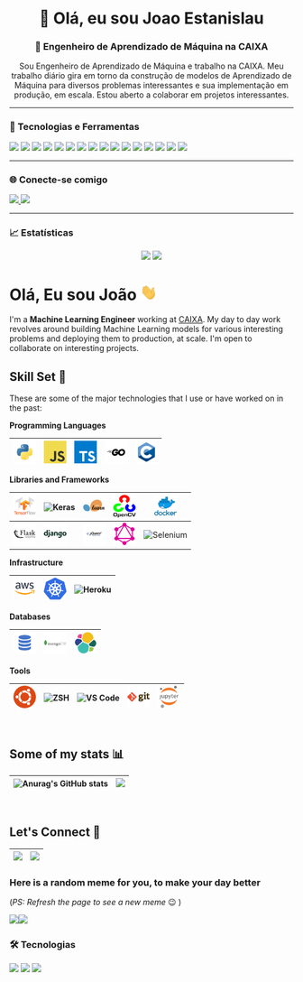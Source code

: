 <h1 align="center">👋 Olá, eu sou Joao Estanislau</h1>
<h3 align="center">🧠 Engenheiro de Aprendizado de Máquina na CAIXA</h3>

<p align="center">
Sou Engenheiro de Aprendizado de Máquina e trabalho na CAIXA. Meu trabalho diário gira em torno da construção de modelos de Aprendizado de Máquina para diversos problemas interessantes e sua implementação em produção, em escala. Estou aberto a colaborar em projetos interessantes.
</p>

---

### 🚀 Tecnologias e Ferramentas

<p align="left">
  <!-- Linguagens -->
  <img src="https://cdn.jsdelivr.net/gh/devicons/devicon/icons/python/python-original.svg" width="40"/>
  <img src="https://cdn.jsdelivr.net/gh/devicons/devicon/icons/javascript/javascript-original.svg" width="40"/>
  <img src="https://cdn.jsdelivr.net/gh/devicons/devicon/icons/typescript/typescript-original.svg" width="40"/>
  <img src="https://cdn.jsdelivr.net/gh/devicons/devicon/icons/go/go-original.svg" width="40"/>
  <img src="https://cdn.jsdelivr.net/gh/devicons/devicon/icons/c/c-original.svg" width="40"/>
  <img src="https://cdn.jsdelivr.net/gh/devicons/devicon/icons/cplusplus/cplusplus-original.svg" width="40"/>
  
  <!-- Frameworks / Bibliotecas -->
  <img src="https://cdn.jsdelivr.net/gh/devicons/devicon/icons/tensorflow/tensorflow-original.svg" width="40"/>
  <img src="https://upload.wikimedia.org/wikipedia/commons/a/ae/Keras_logo.svg" width="40"/>
  <img src="https://scikit-learn.org/stable/_static/scikit-learn-logo-small.png" width="40"/>
  <img src="https://cdn.jsdelivr.net/gh/devicons/devicon/icons/opencv/opencv-original.svg" width="40"/>
  <img src="https://cdn.jsdelivr.net/gh/devicons/devicon/icons/docker/docker-original.svg" width="40"/>
  <img src="https://cdn.jsdelivr.net/gh/devicons/devicon/icons/flask/flask-original.svg" width="40"/>
  <img src="https://cdn.jsdelivr.net/gh/devicons/devicon/icons/django/django-original.svg" width="40"/>
  <img src="https://cdn.jsdelivr.net/gh/devicons/devicon/icons/jquery/jquery-original.svg" width="40"/>
  <img src="https://cdn.jsdelivr.net/gh/devicons/devicon/icons/graphql/graphql-plain.svg" width="40"/>
  <img src="https://upload.wikimedia.org/wikipedia/commons/d/d5/Selenium_Logo.png" width="40"/>
</p>

---

### 🌐 Conecte-se comigo

<p>
  <a href="https://github.com/joaoestanislau" target="_blank">
    <img src="https://img.shields.io/badge/GitHub-100000?style=for-the-badge&logo=github&logoColor=white"/>
  </a>
  <a href="https://linkedin.com/in/SEU-LINKEDIN" target="_blank">
    <img src="https://img.shields.io/badge/LinkedIn-0077B5?style=for-the-badge&logo=linkedin&logoColor=white"/>
  </a>
  <!-- Adicione mais redes aqui -->
</p>

---

### 📈 Estatísticas

<p align="center">
  <img src="https://github-readme-stats.vercel.app/api?username=joaoestanislau&show_icons=true&theme=tokyonight" height="150"/>
  <img src="https://github-readme-stats.vercel.app/api/top-langs/?username=joaoestanislau&layout=compact&theme=tokyonight" height="150"/>
</p>



<!--## Olá! Eu sou Joao Estanislau 👋-->
<h1>Olá, Eu sou João <img  src="https://raw.githubusercontent.com/ABSphreak/ABSphreak/master/gifs/Hi.gif" width="30px"></h1>

I'm a **Machine Learning Engineer** working at [CAIXA](https://www.caixa.gov.br/Paginas/home-caixa.aspx). My day to day work revolves around building Machine Learning models for various interesting problems and deploying them to production, at scale. I'm open to collaborate on interesting projects.

## Skill Set :muscle:

These are some of the major technologies that I use or have worked on in the past:

**Programming Languages**

<img title="Python" alt="Python" width="40px" src="https://raw.githubusercontent.com/github/explore/master/topics/python/python.png" />|<img alt="JS" title="JavaScript" width="40px" src="https://raw.githubusercontent.com/github/explore/master/topics/javascript/javascript.png">|<img alt="Typescript" title="Typescript" width="40px" src="https://raw.githubusercontent.com/github/explore/main/topics/typescript/typescript.png">|<img title="Go" alt="Go" width="40px" src="https://raw.githubusercontent.com/github/explore/main/topics/go/go.png">|<img title="C" alt="C" width="40px" src="https://raw.githubusercontent.com/github/explore/master/topics/c/c.png">
|--|--|--|--|--|

**Libraries and Frameworks**
          
|<img title="TensorFlow" alt="TensorFlow" width="40px" src="https://raw.githubusercontent.com/github/explore/master/topics/tensorflow/tensorflow.png">|<img title="Keras" alt="Keras" width="40px" src="https://upload.wikimedia.org/wikipedia/commons/thumb/a/ae/Keras_logo.svg/240px-Keras_logo.svg.png">|<img title="Scikit-Learn" alt="Scikit Learn" width="40px" src="https://raw.githubusercontent.com/github/explore/master/topics/scikit-learn/scikit-learn.png">|<img title="OpenCV" alt="OpenCV" width="40px" src="https://raw.githubusercontent.com/github/explore/master/topics/opencv/opencv.png">|<img title="Docker" alt="Docker" width="40px" src="https://raw.githubusercontent.com/github/explore/master/topics/docker/docker.png">
|--|--|--|--|--|
<img title="Flask" alt="Flask" width="40px" src="https://raw.githubusercontent.com/github/explore/master/topics/flask/flask.png">|<img title="Django" alt="Django" width="40px" src="https://raw.githubusercontent.com/github/explore/master/topics/django/django.png">|<img title="jQuery" alt="jQuery" width="40px" src="https://raw.githubusercontent.com/github/explore/master/topics/jquery/jquery.png">|<img title="GrahpQL" alt="GraphQL" width="40px" src="https://raw.githubusercontent.com/github/explore/master/topics/graphql/graphql.png">|<img title="Selenium" alt="Selenium" width="40px" src="https://img.icons8.com/color/48/000000/selenium-test-automation.png">

**Infrastructure**

<img title="AWS" alt="AWS" width="40px" src="https://raw.githubusercontent.com/github/explore/main/topics/aws/aws.png">|<img title="Kubernetes" alt="Kubernetes" width="40px" src="https://raw.githubusercontent.com/github/explore/main/topics/kubernetes/kubernetes.png">|<img title="Heroku" alt="Heroku" width="40px" src="https://img.icons8.com/color/48/000000/heroku.png">
|--|--|--|

**Databases**

<img title="SQL" alt="SQL" width="40px" src="https://raw.githubusercontent.com/github/explore/master/topics/sql/sql.png">|<img title="MongoDB" alt="MongoDB" width="40px" src="https://raw.githubusercontent.com/github/explore/master/topics/mongodb/mongodb.png">|<img title="ElasticSearch" alt="ElasticSearch" width="40px" src="https://raw.githubusercontent.com/github/explore/master/topics/elasticsearch/elasticsearch.png"> <br>
|--|--|--|

**Tools**

<img title="Ubuntu" alt="Ubuntu" width="40px" src="https://raw.githubusercontent.com/github/explore/master/topics/ubuntu/ubuntu.png">|<img title="ZSH" alt="ZSH" width="40px" src="https://s3.amazonaws.com/ohmyzsh/oh-my-zsh-logo.png">|<img title="VS Code" alt="VS Code" width="40px" src="https://img.icons8.com/fluent/48/000000/visual-studio-code-2019.png">|<img title="git" alt="git" width="40px" src="https://raw.githubusercontent.com/github/explore/master/topics/git/git.png">|<img title="Jupyter Notebook" alt="Jupyter" width="40px" src="https://raw.githubusercontent.com/github/explore/master/topics/jupyter-notebook/jupyter-notebook.png">
|--|--|--|--|--|
<br>

## Some of my stats :bar_chart:

![Anurag's GitHub stats](https://github-readme-stats.vercel.app/api?username=joaoestanislaugomes&show_icons=true&theme=dark)|<a href="https://stackoverflow.com/users/story/5679285"><img src="https://github-readme-stackoverflow.vercel.app/?userID=5679285&theme=dark" height="250"></a>
|--|--|

<br>

## Let's Connect :handshake:

<a href="https://www.linkedin.com/in/joaoestanislau/"><img src="https://cdn2.iconfinder.com/data/icons/social-media-2285/512/1_Linkedin_unofficial_colored_svg-128.png" width="40"></a>|<a href="https://www.kaggle.com/techytushar/"><img src="https://www.vectorlogo.zone/logos/kaggle/kaggle-icon.svg" width="40"></a>
|--|--|

### Here is a random meme for you, to make your day better
(*PS: Refresh the page to see a new meme* :wink: )

<img src="https://cdn.jsdelivr.net/gh/devicons/devicon/icons/cplusplus/cplusplus-original.svg" width="40"/><img src="https://cdn.jsdelivr.net/gh/devicons/devicon/icons/python/python-original.svg" width="40"/>
<h3>🛠️ Tecnologias</h3>
<p>
  <img src="https://cdn.jsdelivr.net/gh/devicons/devicon/icons/python/python-original.svg" width="40"/>
  <img src="https://cdn.jsdelivr.net/gh/devicons/devicon/icons/javascript/javascript-original.svg" width="40"/>
  <img src="https://cdn.jsdelivr.net/gh/devicons/devicon/icons/cplusplus/cplusplus-original.svg" width="40"/>
  <!-- Adicione outros aqui -->
</p>



<!-- <a href="https://github.com/techytushar/random-memer"><img src='https://web-production-4cea.up.railway.app/' title="Meme" alt="Please refresh the page if the meme doesn't show up." height="400"></a>
- 🔭 Hoje eu trabalho com Investigação Digital Forence e Ciencias de Dados
- 🌱 estou estudando Ciencias de Dados e Digital Forence ...
- Sou engenheiro de aprendizado de máquina e trabalho na Peak . Meu trabalho diário envolve a construção de modelos de aprendizado de máquina para diversos problemas interessantes e sua implementação em produção em larga escala. Estou aberto a colaborar em projetos interessantes.
 - Estas são algumas das principais tecnologias que utilizo ou nas quais trabalhei no passado:


[![Anurag's GitHub stats](https://github-readme-stats.vercel.app/api?username=joaoestanislaugomes)](https://github.com/joaoestanislaugomes/github-readme-stats)
![Anurag's GitHub stats](https://github-readme-stats.vercel.app/api?username=joaoestanislaugomes&show_icons=true)
![Anurag's GitHub stats](https://github-readme-stats.vercel.app/api?username=joaoestanislaugomes&show_icons=true&theme=radical)
![Anurag's GitHub stats](https://github-readme-stats.vercel.app/api?username=joaoestanislaugomes&show_icons=true&theme=dark)
![Anurag's GitHub stats](https://github-readme-stats.vercel.app/api?username=joaoestanislaugomes&show_icons=true&theme=transparent)
![Anurag's GitHub stats](https://github-readme-stats.vercel.app/api?username=joaoestanislaugomes&show_icons=true&bg_color=00000000)
<picture>
  <source
    srcset="https://github-readme-stats.vercel.app/api?username=anuraghazra&show_icons=true&theme=dark"
    media="(prefers-color-scheme: dark)"
  />
  <source
    srcset="https://github-readme-stats.vercel.app/api?username=anuraghazra&show_icons=true"
    media="(prefers-color-scheme: light), (prefers-color-scheme: no-preference)"
  />
  <img src="https://github-readme-stats.vercel.app/api?username=anuraghazra&show_icons=true" />
</picture>
-->
